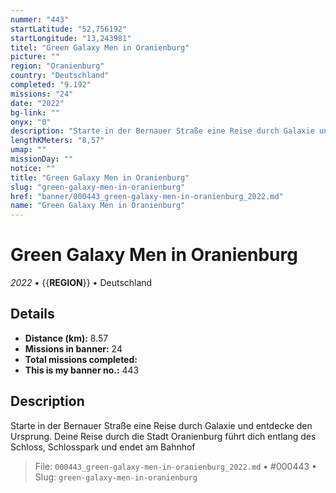 ```yaml
---
nummer: "443"
startLatitude: "52,756192"
startLongitude: "13,243981"
titel: "Green Galaxy Men in Oranienburg"
picture: ""
region: "Oranienburg"
country: "Deutschland"
completed: "9.192"
missions: "24"
date: "2022"
bg-link: ""
onyx: "0"
description: "Starte in der Bernauer Straße eine Reise durch Galaxie und entdecke den Ursprung. Deine Reise durch die Stadt Oranienburg führt dich entlang des Schloss, Schlosspark und endet am Bahnhof"
lengthKMeters: "8,57"
umap: ""
missionDay: ""
notice: ""
title: "Green Galaxy Men in Oranienburg"
slug: "green-galaxy-men-in-oranienburg"
href: "banner/000443_green-galaxy-men-in-oranienburg_2022.md"
name: "Green Galaxy Men in Oranienburg"
---
```

# Green Galaxy Men in Oranienburg

*2022* • {{__REGION__}} • Deutschland





## Details
- **Distance (km):** 8.57
- **Missions in banner:** 24
- **Total missions completed:** 
- **This is my banner no.:** 443



## Description
Starte in der Bernauer Straße eine Reise durch Galaxie und entdecke den Ursprung. Deine Reise durch die Stadt Oranienburg führt dich entlang des Schloss, Schlosspark und endet am Bahnhof




> File: `000443_green-galaxy-men-in-oranienburg_2022.md` • #000443 • Slug: `green-galaxy-men-in-oranienburg`
